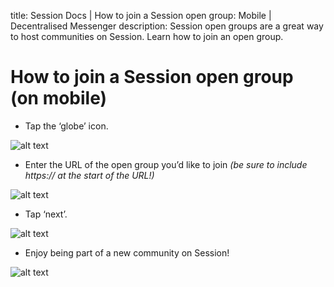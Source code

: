 title: Session Docs | How to join a Session open group: Mobile | Decentralised Messenger
description: Session open groups are a great way to host communities on Session. Learn how to join an open group.

# How to join a Session open group (on mobile)

* Tap the ‘globe’ icon.

![alt text](../../assets/JoingroupMobile1.png "Join Open Group on Mobile: Step 1")

* Enter the URL of the open group you’d like to join _(be sure to include https:// at the start of the URL!)_

![alt text](../..//assets/JoingroupMobile2.png "Join Open Group on Mobile: Step 2")

* Tap ‘next’.

![alt text](../../assets/JoingroupMobile3.png "Join Open Group on Mobile: Step 3")

* Enjoy being part of a new community on Session!

![alt text](../../assets/JoingroupMobile4.png "Join Open Group on Mobile: Step 4")
